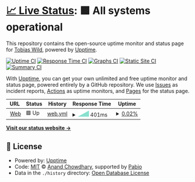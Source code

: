 # [📈 Live Status](https://tobiaswild.github.io/fictional-robot): <!--live status--> **🟩 All systems operational**

This repository contains the open-source uptime monitor and status page for [Tobias Wild](https://tobiaswild.de), powered by [Upptime](https://github.com/upptime/upptime).

[![Uptime CI](https://github.com/tobiaswild/fictional-robot/workflows/Uptime%20CI/badge.svg)](https://github.com/tobiaswild/fictional-robot/actions?query=workflow%3A%22Uptime+CI%22)
[![Response Time CI](https://github.com/tobiaswild/fictional-robot/workflows/Response%20Time%20CI/badge.svg)](https://github.com/tobiaswild/fictional-robot/actions?query=workflow%3A%22Response+Time+CI%22)
[![Graphs CI](https://github.com/tobiaswild/fictional-robot/workflows/Graphs%20CI/badge.svg)](https://github.com/tobiaswild/fictional-robot/actions?query=workflow%3A%22Graphs+CI%22)
[![Static Site CI](https://github.com/tobiaswild/fictional-robot/workflows/Static%20Site%20CI/badge.svg)](https://github.com/tobiaswild/fictional-robot/actions?query=workflow%3A%22Static+Site+CI%22)
[![Summary CI](https://github.com/tobiaswild/fictional-robot/workflows/Summary%20CI/badge.svg)](https://github.com/tobiaswild/fictional-robot/actions?query=workflow%3A%22Summary+CI%22)

With [Upptime](https://upptime.js.org), you can get your own unlimited and free uptime monitor and status page, powered entirely by a GitHub repository. We use [Issues](https://github.com/tobiaswild/fictional-robot/issues) as incident reports, [Actions](https://github.com/tobiaswild/fictional-robot/actions) as uptime monitors, and [Pages](https://tobiaswild.github.io/fictional-robot) for the status page.

<!--start: status pages-->
<!-- This summary is generated by Upptime (https://github.com/upptime/upptime) -->
<!-- Do not edit this manually, your changes will be overwritten -->
<!-- prettier-ignore -->
| URL | Status | History | Response Time | Uptime |
| --- | ------ | ------- | ------------- | ------ |
| <img alt="" src="https://icons.duckduckgo.com/ip3/tobiaswild.de.ico" height="13"> [Web](https://tobiaswild.de) | 🟩 Up | [web.yml](https://github.com/tobiaswild/fictional-robot/commits/HEAD/history/web.yml) | <details><summary><img alt="Response time graph" src="./graphs/web/response-time-week.png" height="20"> 401ms</summary><br><a href="https://tobiaswild.github.io/fictional-robot/history/web"><img alt="Response time 401" src="https://img.shields.io/endpoint?url=https%3A%2F%2Fraw.githubusercontent.com%2Ftobiaswild%2Ffictional-robot%2FHEAD%2Fapi%2Fweb%2Fresponse-time.json"></a><br><a href="https://tobiaswild.github.io/fictional-robot/history/web"><img alt="24-hour response time 401" src="https://img.shields.io/endpoint?url=https%3A%2F%2Fraw.githubusercontent.com%2Ftobiaswild%2Ffictional-robot%2FHEAD%2Fapi%2Fweb%2Fresponse-time-day.json"></a><br><a href="https://tobiaswild.github.io/fictional-robot/history/web"><img alt="7-day response time 401" src="https://img.shields.io/endpoint?url=https%3A%2F%2Fraw.githubusercontent.com%2Ftobiaswild%2Ffictional-robot%2FHEAD%2Fapi%2Fweb%2Fresponse-time-week.json"></a><br><a href="https://tobiaswild.github.io/fictional-robot/history/web"><img alt="30-day response time 401" src="https://img.shields.io/endpoint?url=https%3A%2F%2Fraw.githubusercontent.com%2Ftobiaswild%2Ffictional-robot%2FHEAD%2Fapi%2Fweb%2Fresponse-time-month.json"></a><br><a href="https://tobiaswild.github.io/fictional-robot/history/web"><img alt="1-year response time 401" src="https://img.shields.io/endpoint?url=https%3A%2F%2Fraw.githubusercontent.com%2Ftobiaswild%2Ffictional-robot%2FHEAD%2Fapi%2Fweb%2Fresponse-time-year.json"></a></details> | <details><summary><a href="https://tobiaswild.github.io/fictional-robot/history/web">0.02%</a></summary><a href="https://tobiaswild.github.io/fictional-robot/history/web"><img alt="All-time uptime 0.02%" src="https://img.shields.io/endpoint?url=https%3A%2F%2Fraw.githubusercontent.com%2Ftobiaswild%2Ffictional-robot%2FHEAD%2Fapi%2Fweb%2Fuptime.json"></a><br><a href="https://tobiaswild.github.io/fictional-robot/history/web"><img alt="24-hour uptime 0.02%" src="https://img.shields.io/endpoint?url=https%3A%2F%2Fraw.githubusercontent.com%2Ftobiaswild%2Ffictional-robot%2FHEAD%2Fapi%2Fweb%2Fuptime-day.json"></a><br><a href="https://tobiaswild.github.io/fictional-robot/history/web"><img alt="7-day uptime 0.02%" src="https://img.shields.io/endpoint?url=https%3A%2F%2Fraw.githubusercontent.com%2Ftobiaswild%2Ffictional-robot%2FHEAD%2Fapi%2Fweb%2Fuptime-week.json"></a><br><a href="https://tobiaswild.github.io/fictional-robot/history/web"><img alt="30-day uptime 0.02%" src="https://img.shields.io/endpoint?url=https%3A%2F%2Fraw.githubusercontent.com%2Ftobiaswild%2Ffictional-robot%2FHEAD%2Fapi%2Fweb%2Fuptime-month.json"></a><br><a href="https://tobiaswild.github.io/fictional-robot/history/web"><img alt="1-year uptime 0.02%" src="https://img.shields.io/endpoint?url=https%3A%2F%2Fraw.githubusercontent.com%2Ftobiaswild%2Ffictional-robot%2FHEAD%2Fapi%2Fweb%2Fuptime-year.json"></a></details>

<!--end: status pages-->

[**Visit our status website →**](https://tobiaswild.github.io/fictional-robot)

## 📄 License

- Powered by: [Upptime](https://github.com/upptime/upptime)
- Code: [MIT](./LICENSE) © [Anand Chowdhary](https://anandchowdhary.com), supported by [Pabio](https://pabio.com)
- Data in the `./history` directory: [Open Database License](https://opendatacommons.org/licenses/odbl/1-0/)
